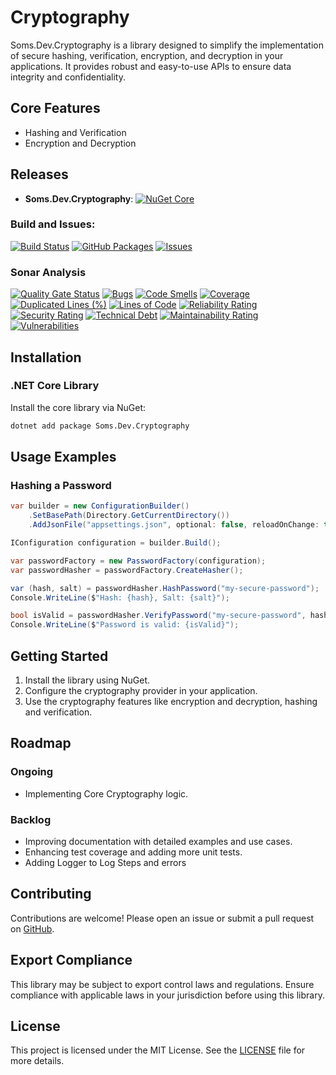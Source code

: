 # Cryptography

Soms.Dev.Cryptography is a library designed to simplify the implementation of secure hashing, verification, encryption, and decryption in your applications. It provides robust and easy-to-use APIs to ensure data integrity and confidentiality.

## Core Features

-   Hashing and Verification
-   Encryption and Decryption

## Releases

-   **Soms.Dev.Cryptography**: [![NuGet Core](https://img.shields.io/nuget/v/Soms.Dev.Cryptography.svg)](https://www.nuget.org/packages/Soms.Dev.Cryptography)

### Build and Issues:

[![Build Status](https://github.com/somasundar-work/Soms.Dev.Cryptography/actions/workflows/devops.yml/badge.svg)](https://github.com/somasundar-work/Soms.Dev.Cryptography/actions/workflows/devops.yml)
[![GitHub Packages](https://img.shields.io/github/v/release/somasundar-work/Soms.Dev.Cryptography?label=GitHub%20Packages)](https://github.com/somasundar-work/Soms.Dev.Cryptography/packages)
[![Issues](https://img.shields.io/github/issues/somasundar-work/Soms.Dev.Cryptography)](https://github.com/somasundar-work/Soms.Dev.Cryptography/issues)

### Sonar Analysis

[![Quality Gate Status](https://sonarcloud.io/api/project_badges/measure?project=somasundar-work_Soms.Dev.Cryptography&metric=alert_status)](https://sonarcloud.io/summary/new_code?id=somasundar-work_Soms.Dev.Cryptography)
[![Bugs](https://sonarcloud.io/api/project_badges/measure?project=somasundar-work_Soms.Dev.Cryptography&metric=bugs)](https://sonarcloud.io/summary/new_code?id=somasundar-work_Soms.Dev.Cryptography)
[![Code Smells](https://sonarcloud.io/api/project_badges/measure?project=somasundar-work_Soms.Dev.Cryptography&metric=code_smells)](https://sonarcloud.io/summary/new_code?id=somasundar-work_Soms.Dev.Cryptography)
[![Coverage](https://sonarcloud.io/api/project_badges/measure?project=somasundar-work_Soms.Dev.Cryptography&metric=coverage)](https://sonarcloud.io/summary/new_code?id=somasundar-work_Soms.Dev.Cryptography)
[![Duplicated Lines (%)](https://sonarcloud.io/api/project_badges/measure?project=somasundar-work_Soms.Dev.Cryptography&metric=duplicated_lines_density)](https://sonarcloud.io/summary/new_code?id=somasundar-work_Soms.Dev.Cryptography)
[![Lines of Code](https://sonarcloud.io/api/project_badges/measure?project=somasundar-work_Soms.Dev.Cryptography&metric=ncloc)](https://sonarcloud.io/summary/new_code?id=somasundar-work_Soms.Dev.Cryptography)
[![Reliability Rating](https://sonarcloud.io/api/project_badges/measure?project=somasundar-work_Soms.Dev.Cryptography&metric=reliability_rating)](https://sonarcloud.io/summary/new_code?id=somasundar-work_Soms.Dev.Cryptography)
[![Security Rating](https://sonarcloud.io/api/project_badges/measure?project=somasundar-work_Soms.Dev.Cryptography&metric=security_rating)](https://sonarcloud.io/summary/new_code?id=somasundar-work_Soms.Dev.Cryptography)
[![Technical Debt](https://sonarcloud.io/api/project_badges/measure?project=somasundar-work_Soms.Dev.Cryptography&metric=sqale_index)](https://sonarcloud.io/summary/new_code?id=somasundar-work_Soms.Dev.Cryptography)
[![Maintainability Rating](https://sonarcloud.io/api/project_badges/measure?project=somasundar-work_Soms.Dev.Cryptography&metric=sqale_rating)](https://sonarcloud.io/summary/new_code?id=somasundar-work_Soms.Dev.Cryptography)
[![Vulnerabilities](https://sonarcloud.io/api/project_badges/measure?project=somasundar-work_Soms.Dev.Cryptography&metric=vulnerabilities)](https://sonarcloud.io/summary/new_code?id=somasundar-work_Soms.Dev.Cryptography)

## Installation

### .NET Core Library

Install the core library via NuGet:

```bash
dotnet add package Soms.Dev.Cryptography
```

## Usage Examples

### Hashing a Password

```csharp
var builder = new ConfigurationBuilder()
    .SetBasePath(Directory.GetCurrentDirectory())
    .AddJsonFile("appsettings.json", optional: false, reloadOnChange: true);

IConfiguration configuration = builder.Build();

var passwordFactory = new PasswordFactory(configuration);
var passwordHasher = passwordFactory.CreateHasher();

var (hash, salt) = passwordHasher.HashPassword("my-secure-password");
Console.WriteLine($"Hash: {hash}, Salt: {salt}");

bool isValid = passwordHasher.VerifyPassword("my-secure-password", hash, salt);
Console.WriteLine($"Password is valid: {isValid}");
```

## Getting Started

1. Install the library using NuGet.
2. Configure the cryptography provider in your application.
3. Use the cryptography features like encryption and decryption, hashing and verification.

## Roadmap

### Ongoing

-   Implementing Core Cryptography logic.

### Backlog

-   Improving documentation with detailed examples and use cases.
-   Enhancing test coverage and adding more unit tests.
-   Adding Logger to Log Steps and errors

## Contributing

Contributions are welcome! Please open an issue or submit a pull request on [GitHub](https://github.com/somasundar-work/Soms.Dev.Cryptography).

## Export Compliance

This library may be subject to export control laws and regulations. Ensure compliance with applicable laws in your jurisdiction before using this library.

## License

This project is licensed under the MIT License. See the [LICENSE](https://github.com/somasundar-work/Soms.Dev.Cryptography/blob/main/LICENSE) file for more details.
